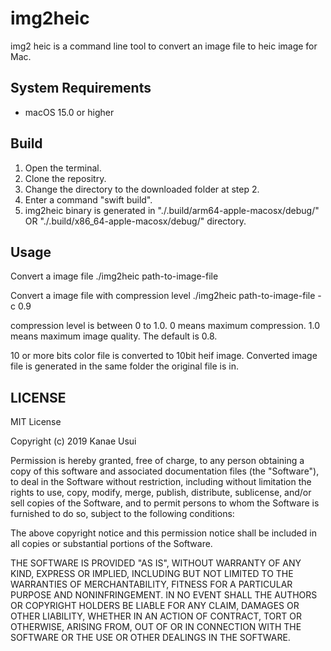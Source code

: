 # img2heic
img2 heic is a command line tool to convert an image file to heic image for Mac.

## System Requirements
- macOS 15.0 or higher

## Build
1. Open the terminal.
2. Clone the repositry.
3. Change the directory to the downloaded folder at step 2.
4. Enter a command "swift build".
5. img2heic binary is generated in "./.build/arm64-apple-macosx/debug/" OR "./.build/x86_64-apple-macosx/debug/" directory.

## Usage

Convert a image file
./img2heic path-to-image-file

Convert a image file with compression level
./img2heic path-to-image-file -c 0.9

compression level is between 0 to 1.0. 0 means maximum compression. 1.0 means maximum image quality. The default is 0.8. 

10 or more bits color file is converted to 10bit heif image.
Converted image file is generated in the same folder the original file is in.

## LICENSE
MIT License

Copyright (c) 2019 Kanae Usui

Permission is hereby granted, free of charge, to any person obtaining a copy
of this software and associated documentation files (the "Software"), to deal
in the Software without restriction, including without limitation the rights
to use, copy, modify, merge, publish, distribute, sublicense, and/or sell
copies of the Software, and to permit persons to whom the Software is
furnished to do so, subject to the following conditions:

The above copyright notice and this permission notice shall be included in all
copies or substantial portions of the Software.

THE SOFTWARE IS PROVIDED "AS IS", WITHOUT WARRANTY OF ANY KIND, EXPRESS OR
IMPLIED, INCLUDING BUT NOT LIMITED TO THE WARRANTIES OF MERCHANTABILITY,
FITNESS FOR A PARTICULAR PURPOSE AND NONINFRINGEMENT. IN NO EVENT SHALL THE
AUTHORS OR COPYRIGHT HOLDERS BE LIABLE FOR ANY CLAIM, DAMAGES OR OTHER
LIABILITY, WHETHER IN AN ACTION OF CONTRACT, TORT OR OTHERWISE, ARISING FROM,
OUT OF OR IN CONNECTION WITH THE SOFTWARE OR THE USE OR OTHER DEALINGS IN THE
SOFTWARE.
